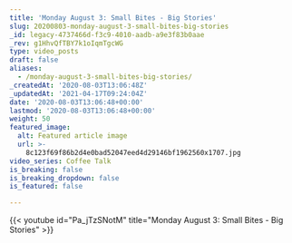 ```yaml
---
title: 'Monday August 3: Small Bites - Big Stories'
slug: 20200803-monday-august-3-small-bites-big-stories
_id: legacy-4737466d-f3c9-4010-aadb-a9e3f83b0aae
_rev: g1HhvQfTBY7k1oIqmTgcWG
type: video_posts
draft: false
aliases:
  - /monday-august-3-small-bites-big-stories/
_createdAt: '2020-08-03T13:06:48Z'
_updatedAt: '2021-04-17T09:24:04Z'
date: '2020-08-03T13:06:48+00:00'
lastmod: '2020-08-03T13:06:48+00:00'
weight: 50
featured_image:
  alt: Featured article image
  url: >-
    8c123f69f86b2d4e0bad52047eed4d29146bf1962560x1707.jpg
video_series: Coffee Talk
is_breaking: false
is_breaking_dropdown: false
is_featured: false

---
```

{{< youtube id="Pa_jTzSNotM" title="Monday August 3: Small Bites - Big Stories" >}}